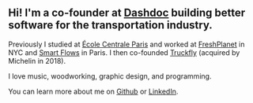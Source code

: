## Hi! I'm a co-founder at [Dashdoc](https://www.dashdoc.com/) building better software for the transportation industry.

Previously I studied at [École Centrale Paris](https://www.centralesupelec.fr/) and worked at [FreshPlanet](http://www.freshplanet.com) in NYC and [Smart Flows](http://www.smart-flows.com) in Paris. I then co-founded [Truckfly](https://www.truckfly.com/) (acquired by Michelin in 2018).


I love music, woodworking, graphic design, and programming.

You can learn more about me on [Github](http://github.com/cosmith) or [LinkedIn](http://fr.linkedin.com/in/corentinsmith/).
